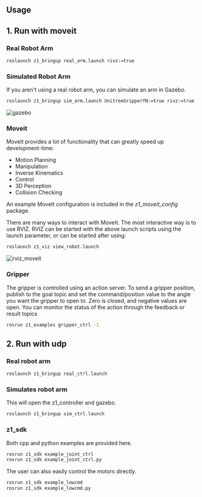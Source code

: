 ## Usage

## 1. Run with moveit

### Real Robot Arm

```bash
roslaunch z1_bringup real_arm.launch rivz:=true
```

### Simulated Robot Arm

If you aren't using a real robot arm, you can simulate an arm in Gazebo.

```bash
roslaunch z1_bringup sim_arm.launch UnitreeGripperYN:=true rivz:=true
```

![gazebo](image/gazebo.png)

### Moveit

MoveIt provides a lot of functionality that can greatly speed up development-time:

* Motion Planning
* Manipulation
* Inverse Kinematics
* Control
* 3D Perception
* Collision Checking

An example MoveIt configuration is included in the *z1_moveit_config* package.

There are many ways to interact with MoveIt.  The most interactive way is to use RVIZ.  RVIZ can be started with the above launch scripts using the launch parameter, or can be started after using:

```bash
roslaunch z1_viz view_robot.launch
```

![rviz_moveit](image/rviz_moveit.png)

### Gripper

The gripper is controlled using an action server. To send a gripper position, publish to the goal topic and set the command/position value to the angle you want the gripper to open to. Zero is closed, and negative values are open. You can monitor the status of the action through the feedback or result topics

```bash
rosrun z1_examples gripper_ctrl -1
```

## 2. Run with udp


### Real robot arm

```bash
roslaunch z1_bringup real_ctrl.launch
```

### Simulates robot arm

This will open the z1_controller and gazebo.

```bash
roslaunch z1_bringup sim_ctrl.launch
```

### z1_sdk

Both cpp and python examples are provided here.

```bash
rosrun z1_sdk example_joint_ctrl
rosrun z1_sdk example_joint_ctrl.py
```

The user can also easily control the motors directly.

```bash
rosrun z1_sdk example_lowcmd
rosrun z1_sdk example_lowcmd.py
```
